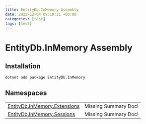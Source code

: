 ```yaml
---
title: EntityDb.InMemory Assembly
date: 2022-12-04 09:19:21 +00:00
categories: [test]
tags: [test]
---
```


# EntityDb.InMemory Assembly
## Installation
```sh
dotnet add package EntityDb.InMemory
```
## Namespaces
<table><tr><td><a href='/posts/dotnet-entitydb-inmemory-extensions'>EntityDb.InMemory.Extensions</a></td><td>Missing Summary Doc!</td></tr><tr><td><a href='/posts/dotnet-entitydb-inmemory-sessions'>EntityDb.InMemory.Sessions</a></td><td>Missing Summary Doc!</td></tr></table>
